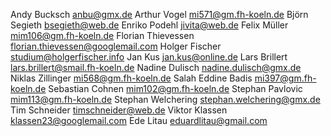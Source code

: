 Andy				  Bucksch				anbu@gmx.de
Arthur				Vogel 				mi571@gm.fh-koeln.de
Björn				  Segieth				bsegieth@web.de
Enriko				Podehl				jivita@web.de
Felix				  Müller				mim106@gm.fh-koeln.de
Florian				Thievessen		florian.thievessen@googlemail.com
Holger				Fischer				studium@holgerfischer.info
Jan				    Kus				    jan.kus@online.de
Lars				  Brillert			lars.brillert@smail.fh-koeln.de
Nadine				Dulisch				nadine.dulisch@gmx.de
Niklas				Zillinger			mi568@gm.fh-koeln.de
Salah Eddine	Badis		      mi397@gm.fh-koeln.de
Sebastian		  Cohnen			  mim102@gm.fh-koeln.de
Stephan				Pavlovic			mim113@gm.fh-koeln.de
Stephan				Welchering		stephan.welchering@gmx.de
Tim				    Schneider			timschneider@web.de
Viktor				Klassen				klassen23@googlemail.com
Ede           Litau         eduardlitau@gmail.com
